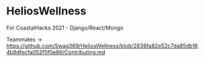 # HeliosWellness
 For CoastalHacks 2021 - Django/React/Mongo
 
 Teammates -> https://github.com/Swag369/HeliosWellness/blob/2838fa82e52c7da85db164b9dfecfa052f5f0e86/Contributing.md
